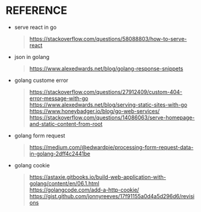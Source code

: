 # REFERENCE

- serve react in go <br>
    > https://stackoverflow.com/questions/58088803/how-to-serve-react <br>

- json in golang <br>
    > https://www.alexedwards.net/blog/golang-response-snippets <br>

- golang custome error <br>
    > https://stackoverflow.com/questions/27912409/custom-404-error-message-with-go <br>
    > https://www.alexedwards.net/blog/serving-static-sites-with-go <br>
    > https://www.honeybadger.io/blog/go-web-services/ <br>
    > https://stackoverflow.com/questions/14086063/serve-homepage-and-static-content-from-root<br>

- golang form request <br>
    > https://medium.com/@edwardpie/processing-form-request-data-in-golang-2dff4c2441be <br>

- golang cookie <br>
    > https://astaxie.gitbooks.io/build-web-application-with-golang/content/en/06.1.html <br>
    > https://golangcode.com/add-a-http-cookie/ <br>
    > https://gist.github.com/jonnyreeves/17f91155a0d4a5d296d6/revisions <br>